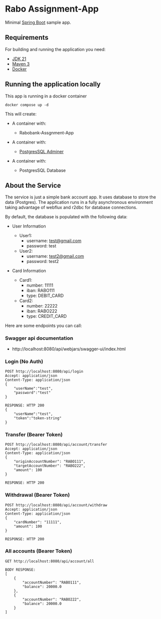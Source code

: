 
# Rabo Assignment-App

Minimal [Spring Boot](http://projects.spring.io/spring-boot/) sample app.

## Requirements

For building and running the application you need:

- [JDK 21](https://www.oracle.com/java/technologies/downloads/#java21)
- [Maven 3](https://maven.apache.org)
- [Docker](https://www.docker.com/)
## Running the application locally

This app is running in a docker container

```shell
docker compose up -d
```

This will create:

* A container with:
    - Rabobank-Assgnment-App

* A container with:
    - [PostgresSQL Adminer](http://localhost:1010/?pgsql=ccs-tech-server&username=ccs-tech-user&db=ccs-tech-db&ns=public)

* A container with:
    - PostgresSQL Database

## About the Service

The service is just a simple bank account app. It uses database to store the data (Postgres).
The application runs in a fully asynchronous environment taking advantage of webflux and r2dbc for database connections.

By default, the database is populated with the following data:
* User Information
    * User1:
        * username: test@gmail.com
        * password: test
    * User2:
        * username: test2@gmail.com
        * password: test2

* Card Information
    * Card1:
        * number: 11111
        * iban: RABO111
        * type: DEBIT_CARD
    * Card2:
        * number: 22222
        * iban: RABO222
        * type: CREDIT_CARD

Here are some endpoints you can call:


### Swagger api documentation

* http://localhost:8080/api/webjars/swagger-ui/index.html


### Login (No Auth)

```
POST http://localhost:8080/api/login
Accept: application/json
Content-Type: application/json
{
    "userName":"test",
    "password":"test"
}    

RESPONSE: HTTP 200
{
    "userName":"test",
    "token":"token-string"
} 
```

### Transfer (Bearer Token)
```
POST http://localhost:8080/api/account/transfer
Accept: application/json
Content-Type: application/json
{
    "originAccountNumber": "RABO111",
    "targetAccountNumber": "RABO222",
    "amount": 100
}

RESPONSE: HTTP 200
```

### Withdrawal (Bearer Token)
```
POST http://localhost:8080/api/account/withdraw
Accept: application/json
Content-Type: application/json
{
    "cardNumber": "11111",
    "amount": 100
}

RESPONSE: HTTP 200
```

### All accounts (Bearer Token)
```
GET http://localhost:8080/api/account/all

BODY RESPONSE:
[
    {
        "accountNumber": "RABO111",
        "balance": 20000.0
    },
    {
        "accountNumber": "RABO222",
        "balance": 20000.0
    }
]
```